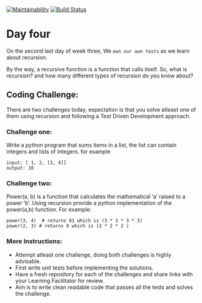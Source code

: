 [![Maintainability](https://api.codeclimate.com/v1/badges/0322fc77b4de533678e9/maintainability)](https://codeclimate.com/github/mariamiah/Andela-Women-Challenge-Day4/maintainability)
[![Build Status](https://travis-ci.org/mariamiah/Andela-Women-Challenge-Day5.svg?branch=master)](https://travis-ci.org/mariamiah/Andela-Women-Challenge-Day5)


# Day four
On the second last day of week three, We `own our own tests` as we learn about recursion.

By the way, a recursive function is a function that calls itself. So, what is recursion? and how many different types of recursion do you know about?

## Coding Challenge:
There are two challenges today, expectation is that you solve atleast one of them using recursion and following a Test Driven Development approach. 

### Challenge one:
Write a python program that sums items in a list, the list can contain integers and lists of integers.
for example
 ``` 
 input: [ 1, 2, [3, 4]]
 output: 10 
```
### Challenge two:
Power(a, b) is a function that calculates the mathematical ‘a’ raised to a power ‘b’. Using recursion provide  a python implementation of the power(a,b) function. 
For example:
```
power(3, 4)  # returns 81 which is (3 * 3 * 3 * 3)
power(2, 3) # returns 8 which is (2 * 2 * 2 )
```
### More Instructions:
- Attempt atleast one challenge, doing both challenges is highly advisable.
- First write unit tests before implementing the solutions.
- Have a fresh repository for each of the challenges and share links with your Learning Facilitator for review.
- Aim is to write clean readable code that passes all the tests and solves the challenge.

